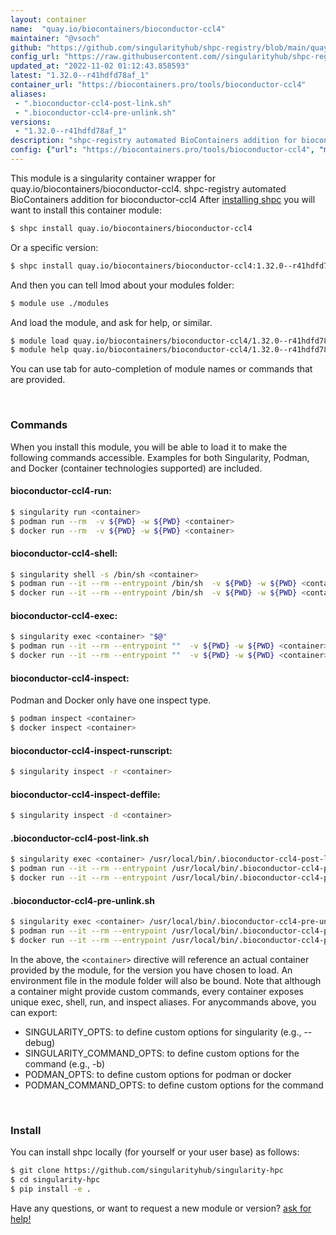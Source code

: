 ```yaml
---
layout: container
name:  "quay.io/biocontainers/bioconductor-ccl4"
maintainer: "@vsoch"
github: "https://github.com/singularityhub/shpc-registry/blob/main/quay.io/biocontainers/bioconductor-ccl4/container.yaml"
config_url: "https://raw.githubusercontent.com//singularityhub/shpc-registry/main/quay.io/biocontainers/bioconductor-ccl4/container.yaml"
updated_at: "2022-11-02 01:12:43.858593"
latest: "1.32.0--r41hdfd78af_1"
container_url: "https://biocontainers.pro/tools/bioconductor-ccl4"
aliases:
 - ".bioconductor-ccl4-post-link.sh"
 - ".bioconductor-ccl4-pre-unlink.sh"
versions:
 - "1.32.0--r41hdfd78af_1"
description: "shpc-registry automated BioContainers addition for bioconductor-ccl4"
config: {"url": "https://biocontainers.pro/tools/bioconductor-ccl4", "maintainer": "@vsoch", "description": "shpc-registry automated BioContainers addition for bioconductor-ccl4", "latest": {"1.32.0--r41hdfd78af_1": "sha256:a9e1000eb408d4049581a6ca61e7f867263d59f06be6eec545ca0814678549f6"}, "tags": {"1.32.0--r41hdfd78af_1": "sha256:a9e1000eb408d4049581a6ca61e7f867263d59f06be6eec545ca0814678549f6"}, "docker": "quay.io/biocontainers/bioconductor-ccl4", "aliases": {".bioconductor-ccl4-post-link.sh": "/usr/local/bin/.bioconductor-ccl4-post-link.sh", ".bioconductor-ccl4-pre-unlink.sh": "/usr/local/bin/.bioconductor-ccl4-pre-unlink.sh"}}
---
```


This module is a singularity container wrapper for quay.io/biocontainers/bioconductor-ccl4.
shpc-registry automated BioContainers addition for bioconductor-ccl4
After [installing shpc](#install) you will want to install this container module:


```bash
$ shpc install quay.io/biocontainers/bioconductor-ccl4
```

Or a specific version:

```bash
$ shpc install quay.io/biocontainers/bioconductor-ccl4:1.32.0--r41hdfd78af_1
```

And then you can tell lmod about your modules folder:

```bash
$ module use ./modules
```

And load the module, and ask for help, or similar.

```bash
$ module load quay.io/biocontainers/bioconductor-ccl4/1.32.0--r41hdfd78af_1
$ module help quay.io/biocontainers/bioconductor-ccl4/1.32.0--r41hdfd78af_1
```

You can use tab for auto-completion of module names or commands that are provided.

<br>

### Commands

When you install this module, you will be able to load it to make the following commands accessible.
Examples for both Singularity, Podman, and Docker (container technologies supported) are included.

#### bioconductor-ccl4-run:

```bash
$ singularity run <container>
$ podman run --rm  -v ${PWD} -w ${PWD} <container>
$ docker run --rm  -v ${PWD} -w ${PWD} <container>
```

#### bioconductor-ccl4-shell:

```bash
$ singularity shell -s /bin/sh <container>
$ podman run --it --rm --entrypoint /bin/sh  -v ${PWD} -w ${PWD} <container>
$ docker run --it --rm --entrypoint /bin/sh  -v ${PWD} -w ${PWD} <container>
```

#### bioconductor-ccl4-exec:

```bash
$ singularity exec <container> "$@"
$ podman run --it --rm --entrypoint ""  -v ${PWD} -w ${PWD} <container> "$@"
$ docker run --it --rm --entrypoint ""  -v ${PWD} -w ${PWD} <container> "$@"
```

#### bioconductor-ccl4-inspect:

Podman and Docker only have one inspect type.

```bash
$ podman inspect <container>
$ docker inspect <container>
```

#### bioconductor-ccl4-inspect-runscript:

```bash
$ singularity inspect -r <container>
```

#### bioconductor-ccl4-inspect-deffile:

```bash
$ singularity inspect -d <container>
```


#### .bioconductor-ccl4-post-link.sh

```bash
$ singularity exec <container> /usr/local/bin/.bioconductor-ccl4-post-link.sh
$ podman run --it --rm --entrypoint /usr/local/bin/.bioconductor-ccl4-post-link.sh   -v ${PWD} -w ${PWD} <container> -c " $@"
$ docker run --it --rm --entrypoint /usr/local/bin/.bioconductor-ccl4-post-link.sh   -v ${PWD} -w ${PWD} <container> -c " $@"
```


#### .bioconductor-ccl4-pre-unlink.sh

```bash
$ singularity exec <container> /usr/local/bin/.bioconductor-ccl4-pre-unlink.sh
$ podman run --it --rm --entrypoint /usr/local/bin/.bioconductor-ccl4-pre-unlink.sh   -v ${PWD} -w ${PWD} <container> -c " $@"
$ docker run --it --rm --entrypoint /usr/local/bin/.bioconductor-ccl4-pre-unlink.sh   -v ${PWD} -w ${PWD} <container> -c " $@"
```



In the above, the `<container>` directive will reference an actual container provided
by the module, for the version you have chosen to load. An environment file in the
module folder will also be bound. Note that although a container
might provide custom commands, every container exposes unique exec, shell, run, and
inspect aliases. For anycommands above, you can export:

 - SINGULARITY_OPTS: to define custom options for singularity (e.g., --debug)
 - SINGULARITY_COMMAND_OPTS: to define custom options for the command (e.g., -b)
 - PODMAN_OPTS: to define custom options for podman or docker
 - PODMAN_COMMAND_OPTS: to define custom options for the command

<br>

### Install

You can install shpc locally (for yourself or your user base) as follows:

```bash
$ git clone https://github.com/singularityhub/singularity-hpc
$ cd singularity-hpc
$ pip install -e .
```

Have any questions, or want to request a new module or version? [ask for help!](https://github.com/singularityhub/singularity-hpc/issues)